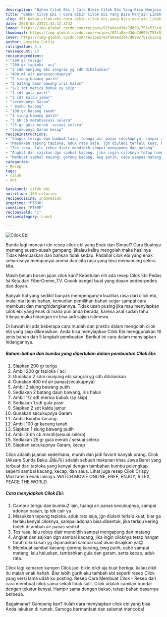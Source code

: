 ```yaml
---
description: "Bahan Cilok Ebi | Cara Bikin Cilok Ebi Yang Bisa Manjain Lidah"
title: "Bahan Cilok Ebi | Cara Bikin Cilok Ebi Yang Bisa Manjain Lidah"
slug: 951-bahan-cilok-ebi-cara-bikin-cilok-ebi-yang-bisa-manjain-lidah
date: 2020-05-23T21:52:12.374Z
image: https://img-global.cpcdn.com/recipes/02fa0aed3de7d699/751x532cq70/cilok-ebi-foto-resep-utama.jpg
thumbnail: https://img-global.cpcdn.com/recipes/02fa0aed3de7d699/751x532cq70/cilok-ebi-foto-resep-utama.jpg
cover: https://img-global.cpcdn.com/recipes/02fa0aed3de7d699/751x532cq70/cilok-ebi-foto-resep-utama.jpg
author: Loretta Curtis
ratingvalue: 3.1
reviewcount: 13
recipeingredient:
- "200 gr terigu"
- "200 gr tapioka  aci"
- "2 sdm munjung ebi sangrai yg sdh dihaluskan"
- "400 ml air panassecukupnya"
- "2 siung bawang putih"
- "2 batang daun bawang iris halus"
- "1/2 sdt merica bubuk sy skip"
- "1 sdt gula pasir"
- "2 sdt kaldu jamur"
- "secukupnya Garam"
- " Bumbu kacang"
- "100 gr kacang tanah"
- "1 siung bawang putih"
- "3 bh cb merahsesuai selera"
- "25 gr gula merah  sesuai selera"
- "secukupnya Garam kecap"
recipeinstructions:
- "Campur terigu dan bumbu2 lain, tuangi air panas secukupnya, sampai adonan basah, tp tdk cair ya"
- "Masukkan tepung tapioka, aduk rata saja, jgn diuleni terlalu kuat, biar ga terlalu kenyal ciloknya, sampai adonan bisa dibentuk, jika terlalu kering boleh ditambah air panas sedikit"
- "Tes rasa, lalu rebus diair mendidih sampai mengapung dan matang"
- "Angkat dan sajikan dgn sambal kacang, jika ingin ciloknya tetap hangat taruh dikukusan yg dipanaskan sampai saat akan disajikan ya😊"
- "Membuat sambal kacang: goreng kacang, bwg putih, cabe sampai matang, lalu haluskan, tambahkan gula dan garam, serta kecap, aduk rata."
categories:
- Resep
tags:
- cilok
- ebi

katakunci: cilok ebi 
nutrition: 169 calories
recipecuisine: Indonesian
preptime: "PT33M"
cooktime: "PT59M"
recipeyield: "1"
recipecategory: Lunch

---
```



![Cilok Ebi](https://img-global.cpcdn.com/recipes/02fa0aed3de7d699/751x532cq70/cilok-ebi-foto-resep-utama.jpg)

Bunda lagi mencari ide resep cilok ebi yang Enak dan Simpel? Cara Buatnya memang susah-susah gampang. jikalau keliru mengolah maka hasilnya Tidak Memuaskan dan bahkan tidak sedap. Padahal cilok ebi yang enak seharusnya mempunyai aroma dan cita rasa yang bisa memancing selera kita.

Masih belum bosen jajan cilok kan? Kebetulan nih ada resep Cilok Ebi Pedas Isi Keju dari FiberCreme_TV. Cocok banget buat yang doyan pedes-pedes dan doyan.

Banyak hal yang sedikit banyak mempengaruhi kualitas rasa dari cilok ebi, mulai dari jenis bahan, kemudian pemilihan bahan segar sampai cara membuat dan menghidangkannya. Tidak usah pusing jika mau menyiapkan cilok ebi yang enak di mana pun anda berada, karena asal sudah tahu triknya maka hidangan ini bisa jadi sajian istimewa.


Di bawah ini ada beberapa cara mudah dan praktis dalam mengolah cilok ebi yang siap dikreasikan. Anda bisa menyiapkan Cilok Ebi menggunakan 16 jenis bahan dan 5 langkah pembuatan. Berikut ini cara dalam menyiapkan hidangannya.

<!--inarticleads1-->

##### Bahan-bahan dan bumbu yang diperlukan dalam pembuatan Cilok Ebi:

1. Siapkan 200 gr terigu
1. Ambil 200 gr tapioka / aci
1. Gunakan 2 sdm munjung ebi sangrai yg sdh dihaluskan
1. Gunakan 400 ml air panas(secukupnya)
1. Ambil 2 siung bawang putih
1. Sediakan 2 batang daun bawang, iris halus
1. Ambil 1/2 sdt merica bubuk (sy skip)
1. Sediakan 1 sdt gula pasir
1. Siapkan 2 sdt kaldu jamur
1. Gunakan secukupnya Garam
1. Ambil  Bumbu kacang:
1. Ambil 100 gr kacang tanah
1. Siapkan 1 siung bawang putih
1. Ambil 3 bh cb merah(sesuai selera)
1. Sediakan 25 gr gula merah / sesuai selera
1. Siapkan secukupnya Garam, kecap


Cilok adalah jajanan sederhana, murah dan jadi favorit banyak orang. Cilok (Aksara Sunda Baku: ᮎᮤᮜᮧᮊ᮪) adalah sebuah makanan khas Jawa Barat yang terbuat dari tapioka yang kenyal dengan tambahan bumbu pelengkap seperti sambal kacang, kecap, dan saus. Lihat juga resep Cilok Crispy Mozzarella enak lainnya. WATCH MOVIE ONLINE, FREE, ENJOY, RILEX, PEACE THE WORLD. 

<!--inarticleads2-->

##### Cara menyiapkan Cilok Ebi:

1. Campur terigu dan bumbu2 lain, tuangi air panas secukupnya, sampai adonan basah, tp tdk cair ya
1. Masukkan tepung tapioka, aduk rata saja, jgn diuleni terlalu kuat, biar ga terlalu kenyal ciloknya, sampai adonan bisa dibentuk, jika terlalu kering boleh ditambah air panas sedikit
1. Tes rasa, lalu rebus diair mendidih sampai mengapung dan matang
1. Angkat dan sajikan dgn sambal kacang, jika ingin ciloknya tetap hangat taruh dikukusan yg dipanaskan sampai saat akan disajikan ya😊
1. Membuat sambal kacang: goreng kacang, bwg putih, cabe sampai matang, lalu haluskan, tambahkan gula dan garam, serta kecap, aduk rata.


Cilok lagi.kemaren kangen Cilok.jadi bikin dikit aja buat bertiga. kalau dikit itu malah enak.hahah. Biar lebih gurih aku tambah ebi seperti resep Cilok yang versi lama udah ku posting. Resep Cara Membuat Cilok - Resep dari cara membuat cilok sama sekali tidak sulit. Cilok adalah camilan bundar dengan tekstur kenyal. Hampir sama dengan bakso, tetapi bahan dasarnya berbeda. 

Bagaimana? Gampang kan? Itulah cara menyiapkan cilok ebi yang bisa Anda lakukan di rumah. Semoga bermanfaat dan selamat mencoba!
